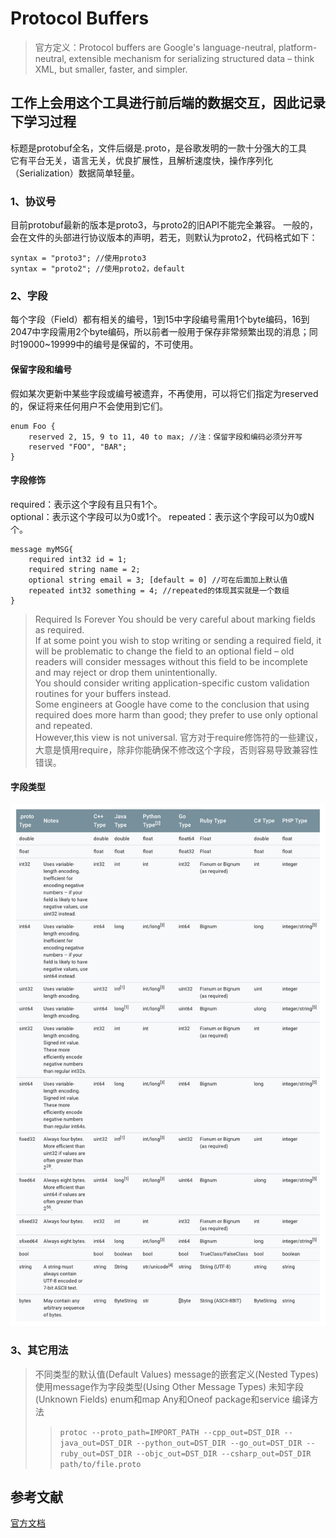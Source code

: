 # Protocol Buffers
> 官方定义：Protocol buffers are Google's language-neutral, platform-neutral, extensible mechanism for serializing structured data – think XML, but smaller, faster, and simpler. 
## 工作上会用这个工具进行前后端的数据交互，因此记录下学习过程
标题是protobuf全名，文件后缀是.proto，是谷歌发明的一款十分强大的工具  
它有平台无关，语言无关，优良扩展性，且解析速度快，操作序列化（Serialization）数据简单轻量。  
    
### 1、协议号
目前protobuf最新的版本是proto3，与proto2的旧API不能完全兼容。
一般的，会在文件的头部进行协议版本的声明，若无，则默认为proto2，代码格式如下：  
```
syntax = "proto3"; //使用proto3
syntax = "proto2"; //使用proto2，default
```
### 2、字段
每个字段（Field）都有相关的编号，1到15中字段编号需用1个byte编码，16到2047中字段需用2个byte编码，所以前者一般用于保存非常频繁出现的消息；同时19000~19999中的编号是保留的，不可使用。  
#### 保留字段和编号  
假如某次更新中某些字段或编号被遗弃，不再使用，可以将它们指定为reserved的，保证将来任何用户不会使用到它们。  
```
enum Foo {
    reserved 2, 15, 9 to 11, 40 to max; //注：保留字段和编码必须分开写
    reserved "FOO", "BAR";
}
```
#### 字段修饰  
required：表示这个字段有且只有1个。  
optional：表示这个字段可以为0或1个。
repeated：表示这个字段可以为0或N个。
```
message myMSG{
    required int32 id = 1;
    required string name = 2;
    optional string email = 3; [default = 0] //可在后面加上默认值
    repeated int32 something = 4; //repeated的体现其实就是一个数组
}
```
> Required Is Forever You should be very careful about marking fields as required.   
If at some point you wish to stop writing or sending a required field, it will be problematic to change the field to an optional field – old readers will consider messages without this field to be incomplete and may reject or drop them unintentionally.   
You should consider writing application-specific custom validation routines for your buffers instead.   
Some engineers at Google have come to the conclusion that using required does more harm than good; they prefer to use only optional and repeated.   
However,this view is not universal.
官方对于require修饰符的一些建议，大意是慎用require，除非你能确保不修改这个字段，否则容易导致兼容性错误。
#### 字段类型
![proto](https://raw.githubusercontent.com/LuciferLau/Skills/master/pic/proto.png)
### 3、其它用法
> 不同类型的默认值(Default Values)
> message的嵌套定义(Nested Types)
> 使用message作为字段类型(Using Other Message Types)
> 未知字段(Unknown Fields)
> enum和map
> Any和Oneof
> package和service
> 编译方法
>> `protoc --proto_path=IMPORT_PATH --cpp_out=DST_DIR --java_out=DST_DIR --python_out=DST_DIR --go_out=DST_DIR --ruby_out=DST_DIR --objc_out=DST_DIR --csharp_out=DST_DIR path/to/file.proto
`
## 参考文献
[官方文档](https://developers.google.com/protocol-buffers/docs/proto3)
